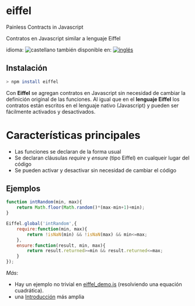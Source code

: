 <!-- multilang from README.md




NO MODIFIQUE ESTE ARCHIVO. FUE GENERADO AUTOMÁTICAMENTE POR multilang.js




-->
# eiffel
Painless Contracts in Javascript



Contratos en Javascript similar a lenguaje Eiffel


<!-- cucardas -->

<!--multilang buttons-->

idioma: ![castellano](https://raw.githubusercontent.com/codenautas/multilang/master/img/lang-es.png)
también disponible en:
[![inglés](https://raw.githubusercontent.com/codenautas/multilang/master/img/lang-en.png)](README.md)


## Instalación


```sh
> npm install eiffel
```


Con **Eiffel** se agregan contratos en Javascript sin necesidad de cambiar la definición original de las funciones.
Al igual que en el **lenguaje Eiffel** los contratos están escritos en el lenguaje nativo (Javascript)
y pueden ser fácilmente activados y desactivados. 

# Características principales
 * Las funciones se declaran de la forma usual
 * Se declaran cláusulas *require* y *ensure* (tipo Eiffel) en cualqueir lugar del código
 * Se pueden activar y desactivar sin necesidad de cambiar el código

## Ejemplos


```js
function intRandom(min, max){
    return Math.floor(Math.random()*(max-min+1)+min);
}

Eiffel.global('intRandom',{
    require:function(min, max){
        return !isNaN(min) && !isNaN(max) && min<=max;
    },
    ensure:function(result, min, max){
        return result.returned>=min && result.returned<=max;
    }
});
```


*Más*: 
  * Hay un ejemplo no trivial en [eiffel_demo.js](example/eiffel_demo.js) (resolviendo una equación cuadrática). 
  * una [Introducción](doc/introduccion.md) más amplia
